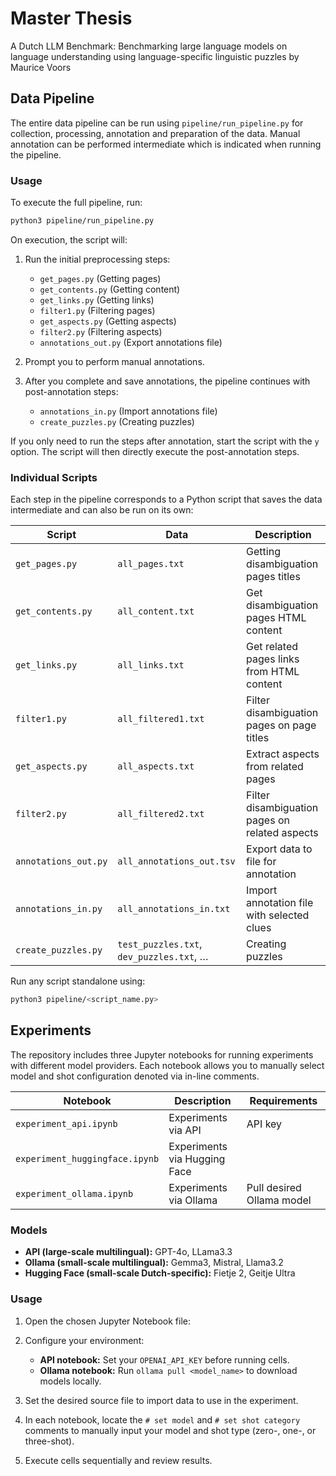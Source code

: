 # Master Thesis
A Dutch LLM Benchmark: Benchmarking large language models on language understanding using language-specific linguistic puzzles by Maurice Voors

## Data Pipeline

The entire data pipeline can be run using `pipeline/run_pipeline.py` for collection, processing, annotation and preparation of the data. Manual annotation can be performed intermediate which is indicated when running the pipeline.

### Usage

To execute the full pipeline, run:

```bash
python3 pipeline/run_pipeline.py
```

On execution, the script will:

1. Run the initial preprocessing steps:

   * `get_pages.py` (Getting pages)
   * `get_contents.py` (Getting content)
   * `get_links.py` (Getting links)
   * `filter1.py` (Filtering pages)
   * `get_aspects.py` (Getting aspects)
   * `filter2.py` (Filtering aspects)
   * `annotations_out.py` (Export annotations file)

2. Prompt you to perform manual annotations.

3. After you complete and save annotations, the pipeline continues with post-annotation steps:

   * `annotations_in.py` (Import annotations file)
   * `create_puzzles.py` (Creating puzzles)

If you only need to run the steps after annotation, start the script with the `y` option. The script will then directly execute the post-annotation steps.

### Individual Scripts

Each step in the pipeline corresponds to a Python script that saves the data intermediate and can also be run on its own:

| Script               | Data                            | Description                                  |
| -------------------- | ------------------------------- | -------------------------------------------- |
| `get_pages.py`       | `all_pages.txt`                 | Getting disambiguation pages titles          |
| `get_contents.py`    | `all_content.txt`               | Get disambiguation pages HTML content        |
| `get_links.py`       | `all_links.txt`                 | Get related pages links from HTML content    |
| `filter1.py`         | `all_filtered1.txt`             | Filter disambiguation pages on page titles   |
| `get_aspects.py`     | `all_aspects.txt`               | Extract aspects from related pages           |
| `filter2.py`         | `all_filtered2.txt`             | Filter disambiguation pages on related aspects |
| `annotations_out.py` | `all_annotations_out.tsv`       | Export data to file for annotation           |
| `annotations_in.py`  | `all_annotations_in.txt`        | Import annotation file with selected clues   |
| `create_puzzles.py`  | `test_puzzles.txt`, `dev_puzzles.txt`, … | Creating puzzles                    |

Run any script standalone using:

```bash
python3 pipeline/<script_name.py>
```

## Experiments

The repository includes three Jupyter notebooks for running experiments with different model providers. Each notebook allows you to manually select model and shot configuration denoted via in-line comments.

| Notebook                       | Description                          | Requirements                      | 
| ------------------------------ | ------------------------------------ | --------------------------------- | 
| `experiment_api.ipynb`         | Experiments via API           | API key                    | 
| `experiment_huggingface.ipynb` | Experiments via Hugging Face         |  | 
| `experiment_ollama.ipynb`      | Experiments via Ollama | Pull desired Ollama model |

### Models

* **API (large-scale multilingual):** GPT-4o, LLama3.3
* **Ollama (small-scale multilingual):** Gemma3, Mistral, Llama3.2
* **Hugging Face (small-scale Dutch-specific):** Fietje 2, Geitje Ultra

### Usage

1. Open the chosen Jupyter Notebook file:
2. Configure your environment:

   * **API notebook:** Set your `OPENAI_API_KEY` before running cells.
   * **Ollama notebook:** Run `ollama pull <model_name>` to download models locally.
3. Set the desired source file to import data to use in the experiment.
4. In each notebook, locate the `# set model` and `# set shot category` comments to manually input your model and shot type (zero-, one-, or three-shot).
5. Execute cells sequentially and review results.
